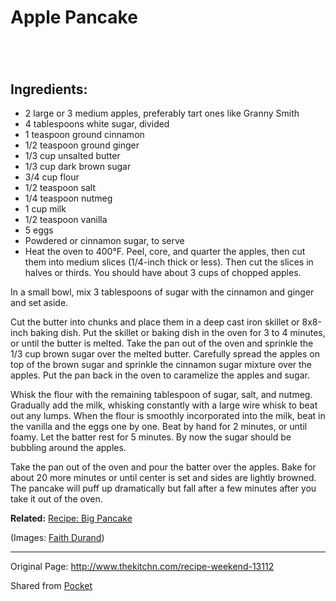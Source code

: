 # Apple Pancake

#   


[](http://www.thekitchn.com/thekitchn/breakfast/recipe-weekend-apple-pancake-013112) 

## Ingredients:

  * 2 large or 3 medium apples, preferably tart ones like Granny Smith
  * 4 tablespoons white sugar, divided
  * 1 teaspoon ground cinnamon
  * 1/2 teaspoon ground ginger
  * 1/3 cup unsalted butter
  * 1/3 cup dark brown sugar
  * 3/4 cup flour
  * 1/2 teaspoon salt
  * 1/4 teaspoon nutmeg
  * 1 cup milk
  * 1/2 teaspoon vanilla
  * 5 eggs
  * Powdered or cinnamon sugar, to serve
  * Heat the oven to 400°F. Peel, core, and quarter the apples, then cut them into medium slices (1/4-inch thick or less). Then cut the slices in halves or thirds. You should have about 3 cups of chopped apples.



In a small bowl, mix 3 tablespoons of sugar with the cinnamon and ginger and set aside.

Cut the butter into chunks and place them in a deep cast iron skillet or 8x8-inch baking dish. Put the skillet or baking dish in the oven for 3 to 4 minutes, or until the butter is melted. Take the pan out of the oven and sprinkle the 1/3 cup brown sugar over the melted butter. Carefully spread the apples on top of the brown sugar and sprinkle the cinnamon sugar mixture over the apples. Put the pan back in the oven to caramelize the apples and sugar.

Whisk the flour with the remaining tablespoon of sugar, salt, and nutmeg. Gradually add the milk, whisking constantly with a large wire whisk to beat out any lumps. When the flour is smoothly incorporated into the milk, beat in the vanilla and the eggs one by one. Beat by hand for 2 minutes, or until foamy. Let the batter rest for 5 minutes. By now the sugar should be bubbling around the apples.

Take the pan out of the oven and pour the batter over the apples. Bake for about 20 more minutes or until center is set and sides are lightly browned. The pancake will puff up dramatically but fall after a few minutes after you take it out of the oven.

**Related:** [Recipe: Big Pancake](http://kitchen.apartmenttherapy.com/food/breakfast/recipe-big-pancake-005232)

(Images: [Faith Durand](http://www.thekitchn.com/thekitchn/author/faith))

* * *

Original Page: <http://www.thekitchn.com/recipe-weekend-13112>

Shared from [Pocket](http://readitlaterlist.com/)
